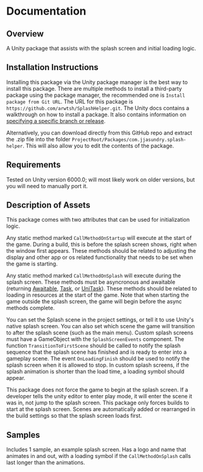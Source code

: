 # Documentation

## Overview

A Unity package that assists with the splash screen and initial loading logic.

## Installation Instructions

Installing this package via the Unity package manager is the best way to install this package. There are multiple methods to install a third-party package using the package manager, the recommended one is `Install package from Git URL`. The URL for this package is `https://github.com/arwtsh/SplashHelper.git`. The Unity docs contains a walkthrough on how to install a package. It also contains information on [specifying a specific branch or release](https://docs.unity3d.com/6000.0/Documentation/Manual/upm-git.html#revision).

Alternatively, you can download directly from this GitHub repo and extract the .zip file into the folder `ProjectRoot/Packages/com.jjasundry.splash-helper`. This will also allow you to edit the contents of the package.

## Requirements

Tested on Unity version 6000.0; will most likely work on older versions, but you will need to manually port it.

## Description of Assets

This package comes with two attributes that can be used for initialization logic. 

Any static method marked `CallMethodOnStartup` will execute at the start of the game. During a build, this is before the splash screen shows, right when the window first appears. These methods should be related to adjusting the display and other app or os related functionality that needs to be set when the game is starting.

Any static method marked `CallMethodOnSplash` will execute during the splash screen. These methods must be asyncronous and awaitable (returning [Awaitable](https://docs.unity3d.com/6000.2/Documentation/ScriptReference/Awaitable.html), [Task](https://learn.microsoft.com/en-us/dotnet/api/system.threading.tasks.task?view=net-9.0), or [UniTask](https://github.com/Cysharp/UniTask)). These methods should be related to loading in resources at the start of the game. Note that when starting the game outside the splash screen, the game will begin before the async methods complete.

You can set the Splash scene in the project settings, or tell it to use Unity's native splash screen. You can also set which scene the game will transition to after the splash scene (such as the main menu). Custom splash screens must have a GameObject with the `SplashScreenEvents` component. The function `TransitionToFirstScene` should be called to notify the splash sequence that the splash scene has finished and is ready to enter into a gameplay scene. The event `OnLoadingFinish` should be used to notify the splash screen when it is allowed to stop. In custom splash screens, if the splash animation is shorter than the load time, a loading symbol should appear.

This package does not force the game to begin at the splash screen. If a developer tells the unity editor to enter play mode, it will enter the scene it was in, not jump to the splash screen. This package only forces builds to start at the splash screen. Scenes are automatically added or rearranged in the build settings so that the splash screen loads first.

## Samples

Includes 1 sample, an example splash screen. Has a logo and name that animates in and out, with a loading symbol if the `CallMethodOnSplash` calls last longer than the animations.
